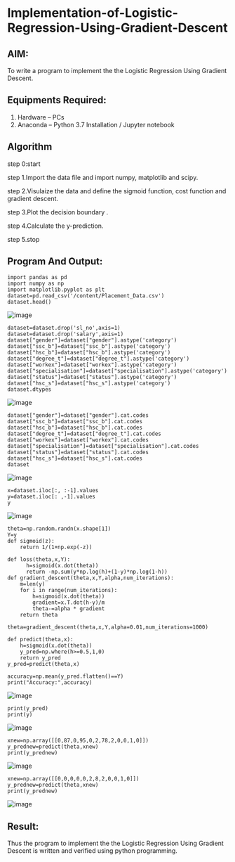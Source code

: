 # Implementation-of-Logistic-Regression-Using-Gradient-Descent

## AIM:
To write a program to implement the the Logistic Regression Using Gradient Descent.

## Equipments Required:
1. Hardware – PCs
2. Anaconda – Python 3.7 Installation / Jupyter notebook

## Algorithm
step 0:start 

step 1.Import the data file and import numpy, matplotlib and scipy.

step 2.Visulaize the data and define the sigmoid function, cost function and gradient descent.

step 3.Plot the decision boundary .

step 4.Calculate the y-prediction.

step 5.stop

## Program And Output:
```
import pandas as pd
import numpy as np
import matplotlib.pyplot as plt
dataset=pd.read_csv('/content/Placement_Data.csv')
dataset.head()
```
![image](https://github.com/user-attachments/assets/10d6ffc6-2460-40ec-a746-11ee4997f0b9)

```
dataset=dataset.drop('sl_no',axis=1)
dataset=dataset.drop('salary',axis=1)
dataset["gender"]=dataset["gender"].astype('category')
dataset["ssc_b"]=dataset["ssc_b"].astype('category')
dataset["hsc_b"]=dataset["hsc_b"].astype('category')
dataset["degree_t"]=dataset["degree_t"].astype('category')
dataset["workex"]=dataset["workex"].astype('category')
dataset["specialisation"]=dataset["specialisation"].astype('category')
dataset["status"]=dataset["status"].astype('category')
dataset["hsc_s"]=dataset["hsc_s"].astype('category')
dataset.dtypes
```
![image](https://github.com/user-attachments/assets/74c40643-5548-4f8c-b712-9550807ba2d5)

```
dataset["gender"]=dataset["gender"].cat.codes
dataset["ssc_b"]=dataset["ssc_b"].cat.codes
dataset["hsc_b"]=dataset["hsc_b"].cat.codes
dataset["degree_t"]=dataset["degree_t"].cat.codes
dataset["workex"]=dataset["workex"].cat.codes
dataset["specialisation"]=dataset["specialisation"].cat.codes
dataset["status"]=dataset["status"].cat.codes
dataset["hsc_s"]=dataset["hsc_s"].cat.codes
dataset
```
![image](https://github.com/user-attachments/assets/d03a9e64-8aa5-47be-acfb-aadd038392cc)

```
x=dataset.iloc[:, :-1].values
y=dataset.iloc[: ,-1].values
y
```
![image](https://github.com/user-attachments/assets/2e19f9e6-327f-41a0-a418-9f358766da4c)

```
theta=np.random.randn(x.shape[1])
Y=y
def sigmoid(z):
    return 1/(1+np.exp(-z))

def loss(theta,x,Y):
      h=sigmoid(x.dot(theta))
      return -np.sum(y*np.log(h)+(1-y)*np.log(1-h))
def gradient_descent(theta,x,Y,alpha,num_iterations):
    m=len(y)
    for i in range(num_iterations):
        h=sigmoid(x.dot(theta))
        gradient=x.T.dot(h-y)/m
        theta-=alpha * gradient
    return theta

theta=gradient_descent(theta,x,Y,alpha=0.01,num_iterations=1000)

def predict(theta,x):
    h=sigmoid(x.dot(theta))
    y_pred=np.where(h>=0.5,1,0)
    return y_pred
y_pred=predict(theta,x)

accuracy=np.mean(y_pred.flatten()==Y)
print("Accuracy:",accuracy)
```
![image](https://github.com/user-attachments/assets/f8c5f201-99db-4755-ab66-b0ef72fb25cb)

```
print(y_pred)
print(y)
```
![image](https://github.com/user-attachments/assets/2c293d75-eed7-4493-9786-4bc15ac0e3ce)

```
xnew=np.array([[0,87,0,95,0,2,78,2,0,0,1,0]])
y_prednew=predict(theta,xnew)
print(y_prednew)
```
![image](https://github.com/user-attachments/assets/575efd3b-6e9a-4ee6-a370-f4bf9af2792f)

```
xnew=np.array([[0,0,0,0,0,2,8,2,0,0,1,0]])
y_prednew=predict(theta,xnew)
print(y_prednew)
```
![image](https://github.com/user-attachments/assets/c0a2405f-ac40-408a-81e3-538195015298)

## Result:
Thus the program to implement the the Logistic Regression Using Gradient Descent is written and verified using python programming.

